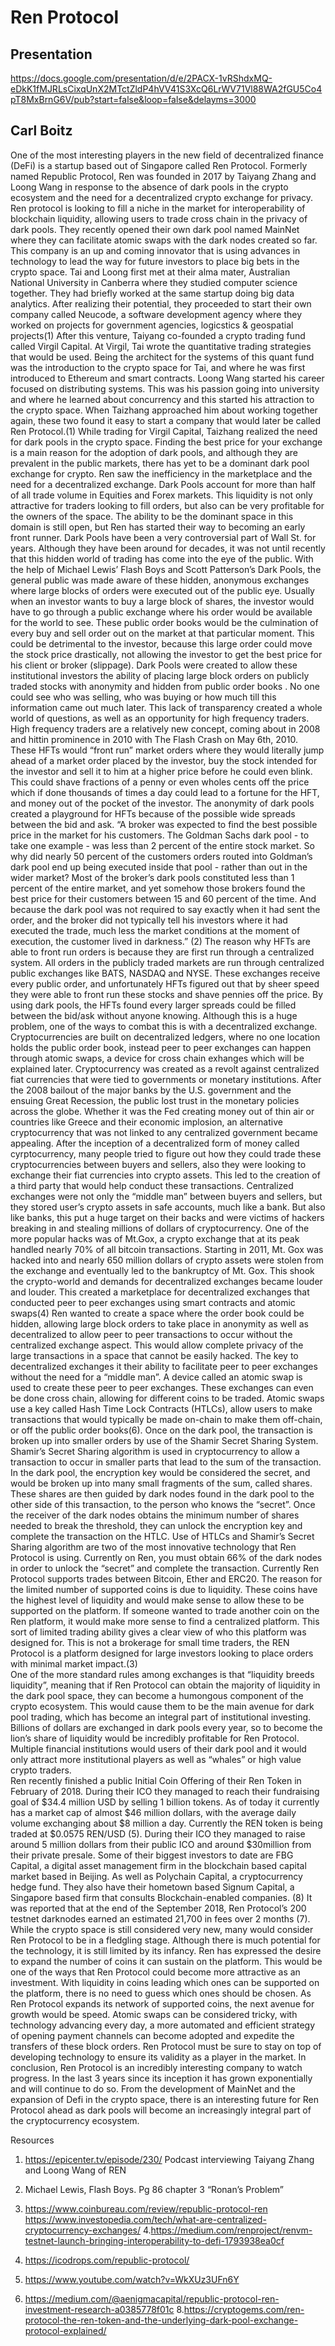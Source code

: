 
# Ren Protocol

## Presentation
https://docs.google.com/presentation/d/e/2PACX-1vRShdxMQ-eDkK1fMJRLsCixqUnX2MTctZldP4hVV41S3XcQ6LrWV71Vl88WA2fGU5Co4pT8MxBrnG6V/pub?start=false&loop=false&delayms=3000


##    Carl Boitz

One of the most interesting players in the new field of decentralized finance (DeFi) is a startup based out of Singapore called Ren Protocol. Formerly named Republic Protocol, Ren was founded in 2017 by Taiyang Zhang and Loong Wang in response to the absence of dark pools in the crypto ecosystem and the need for a decentralized crypto exchange for privacy. Ren protocol is looking to fill a niche in the market for interoperability of blockchain liquidity, allowing users to trade cross chain in the privacy of  dark pools. They recently opened their own dark pool named MainNet where they can facilitate atomic swaps with the dark nodes created so far. This company is an up and coming innovator that is using advances in technology to lead the way for future investors to place big bets  in the crypto space.
	Tai and Loong first met at their alma mater, Australian National University in Canberra where they studied computer science together. They had briefly worked at the same startup doing big data analytics. After realizing their potential, they proceeded to start their own company called Neucode, a software development agency where they worked on projects for government agencies, logicstics & geospatial projects(1)   After this venture, Taiyang co-founded a crypto trading fund called Virgil Capital. At Virgil, Tai wrote the quantitative trading strategies  that would be used. Being the architect for the systems of this quant fund was the introduction to the crypto space for Tai, and where he was first introduced  to Ethereum and smart contracts.
	Loong Wang started his career focused on distributing systems. This was his passion going into university and where he learned about concurrency and this started his attraction to the crypto space. When Taizhang approached him about working together again, these two found it easy to start a company that would later be called Ren Protocol.(1)
	While trading for Virgil Capital, Taizhang realized the need for dark pools in the crypto space. Finding the best price for your exchange is a main reason for the adoption of dark pools, and although they are prevalent in the public markets, there has yet to be a dominant dark pool exchange for crypto. Ren saw the inefficiency in the marketplace and the need for a decentralized exchange. Dark Pools account for more than half of all trade volume in Equities and Forex markets. This liquidity is not only attractive for traders looking to fill orders, but also can be very profitable for the owners of the space. The ability to be the dominant space in this domain is still open, but Ren has started their way to becoming an early front runner. 
Dark Pools have been a very controversial part of Wall St. for years. Although they have been around for decades, it was not until recently that this hidden world of trading has come into the eye of the public. With the help of Michael Lewis’ Flash Boys and Scott Patterson’s Dark Pools, the general public was made aware of these hidden, anonymous exchanges where large blocks of orders were executed out of the public eye. Usually when an investor wants to buy a large block of shares, the investor would have to go through a public exchange where his order would be available for the world to see. These public order books would be the culmination of every buy and sell order out on the market at that particular moment. This could be detrimental to the investor, because this large order could move the stock price drastically, not allowing the investor to get the best price for his client or broker (slippage). Dark Pools were created to allow these institutional investors the ability of placing large block orders on publicly traded stocks with anonymity and hidden from public order books . No one could see who was selling, who was buying  or how much till this information came out much later. This lack of transparency created a whole world of questions, as well as an opportunity for high frequency traders.
 High frequency traders are a relatively new concept, coming about in 2008 and hittin prominence in 2010 with The Flash Crash on May 6th, 2010. These HFTs would “front run” market orders where they would literally jump ahead of a market order placed by the investor, buy the stock intended for the investor and sell it to him at a higher price before he could even blink.  This could shave fractions of a penny or even wholes cents off the price which if done thousands of times a day could lead to a fortune for the HFT, and money out of the pocket of the investor. The anonymity of dark pools created a playground for HFTs because of the possible wide spreads between the bid and ask. 
“A broker was expected to find the best possible price in the market for his customers. The Goldman Sachs dark pool - to take one example - was less than 2 percent of the entire stock market. So why did nearly 50 percent of the customers orders routed into Goldman’s dark pool end up being executed inside that pool - rather than out in the wider market? Most of the broker’s dark pools constituted less than 1 percent of the entire market, and yet somehow those brokers found the best price for their customers between 15 and 60 percent of the time. And because the dark pool was not required to say exactly when it had sent the order, and the broker did not typically tell his investors where it had executed the trade, much less the market conditions at the moment of execution, the customer lived in darkness.” (2)
 The reason why HFTs are able to front run orders is because they are first run through a centralized system. All orders in the publicly traded markets are run through centralized public exchanges like BATS, NASDAQ and NYSE. These exchanges receive every public order, and unfortunately HFTs figured out that by sheer speed they were able to front run these stocks and shave pennies off the price. By using dark pools, the HFTs found every larger spreads could be filled between the bid/ask without anyone knowing. Although this is a huge problem, one of the ways to combat this is with a decentralized exchange. Cryptocurrencies are built on  decentralized ledgers, where no one location holds the public order book, instead peer to peer exchanges can happen through atomic swaps, a device for cross chain exhanges which will be explained later.
	Cryptocurrency was created as a revolt against centralized fiat currencies that were tied to governments or monetary institutions. After the 2008 bailout of the major banks by the U.S. government and the ensuing Great Recession, the public lost trust in the monetary policies across the globe. Whether it was the Fed creating money out of thin air or countries like Greece and their economic implosion, an alternative cryptocurrency that was not linked to any centralized government became appealing. After the inception of a decentralized form of money called cyrptocurrency, many people tried to figure out how they could trade these cryptocurrencies between buyers and sellers, also they were looking to exchange their fiat currencies into crypto assets. This led to the creation of  a third party that would help conduct these transactions. Centralized exchanges were not only the “middle man” between buyers and sellers, but they stored user’s crypto assets in safe accounts, much like a bank. But also like banks, this put a huge target on their backs and were victims of hackers breaking in and stealing millions of dollars of cryptocurrency. One of the more popular hacks was of Mt.Gox, a crypto exchange that at its peak handled nearly 70% of all bitcoin transactions. Starting in 2011, Mt. Gox was hacked into and nearly 650 million dollars of crypto assets were stolen from the exchange and eventually led to the bankruptcy of Mt. Gox. This shook the crypto-world and demands for decentralized exchanges became louder and louder. This created a marketplace for decentralized exchanges that conducted peer to peer exchanges using smart contracts and atomic swaps(4) Ren wanted to create a space where the order book could be hidden, allowing large block orders to take place in anonymity as well as decentralized to allow peer to peer transactions to occur without the centralized exchange aspect. This would allow complete privacy of the large transactions in a space that cannot be easily hacked.
	The key to decentralized exchanges it their ability to facilitate peer to peer exchanges without the need for a “middle man”. A device called an atomic swap is used to create these peer to peer exchanges. These exchanges can even be done cross chain, allowing for different coins to be traded. Atomic swaps use a key called Hash Time Lock Contracts (HTLCs), allow users to make transactions that would typically be made on-chain to make them off-chain, or off the public order books(6). Once on the dark pool, the transaction is broken up into smaller orders by use of the Shamir Secret Sharing System.
	Shamir’s Secret Sharing algorithm is used in cryptocurrency to allow a transaction to occur in smaller parts that lead to the sum of the transaction. In the dark pool, the encryption key  would be considered the secret, and would be broken up into many small fragments of the sum, called shares. These shares are then guided by dark nodes found in the dark pool to the other side of this transaction, to the person who knows the “secret”. Once the receiver of  the dark nodes obtains the minimum number of shares needed to break the threshold, they can unlock the encryption key and complete the transaction on the HTLC. Use of HTLCs and Shamir’s Secret Sharing algorithm are two of the most innovative technology that Ren Protocol is using. Currently on Ren, you must obtain 66% of the dark nodes in order to unlock the “secret” and complete the transaction.
Currently Ren Protocol supports trades between Bitcoin, Ether and ERC20. The reason for the limited number of supported coins is due to liquidity. These coins have the highest level of liquidity and would make sense to allow these to be supported on the platform. If someone wanted to trade another coin on the Ren platform, it would make more sense to find a centralized platform. This sort of limited trading ability gives a clear view of who this platform was designed for. This is not a brokerage for small time traders, the REN Protocol is a platform designed for large investors looking to place orders with minimal market impact.(3) 	
One of the more standard rules among exchanges is that “liquidity breeds liquidity”, meaning that if Ren Protocol can obtain the majority of liquidity in the dark pool space, they can become a humongous component of the crypto ecosystem. This would cause them to be the main avenue for dark pool trading, which has become an integral part of institutional investing. Billions of dollars are exchanged in dark pools every year, so to become the lion’s share of liquidity would be incredibly profitable for Ren Protocol. Multiple financial institutions would users of their dark pool and it would only attract more institutional players as well as “whales” or high value crypto traders.      
 Ren recently finished a public Initial Coin Offering of their Ren Token in February of 2018. During their ICO they managed to reach their fundraising goal of $34.4 million USD by selling 1 billion tokens. As of today it currently has a market cap of almost $46 million dollars, with the average daily volume exchanging about $8 million a day. Currently the REN token is being traded at $0.0575 REN/USD (5). During their ICO they managed to raise around 5 million dollars from their public ICO and around $30million from their private presale.	Some of their biggest investors to date are FBG Capital, a digital asset management firm in the blockchain based capital market based in Beijing. As well as Polychain Capital, a cryptocurrency hedge fund. They also have their hometown based Signum Capital, a Singapore based firm that consults Blockchain-enabled companies. (8)
It was reported that at the end of the September 2018, Ren Protocol’s 200 testnet darknodes earned an estimated 21,700 in fees over 2 months (7).
While the crypto space is still considered very new, many would consider Ren Protocol to be in a fledgling stage. Although there is much potential for the technology, it is still limited by its infancy. Ren has expressed the desire to expand the number of coins it can sustain on the platform. This would be one of the ways that Ren Protocol could become more attractive as an investment. With liquidity in coins leading which ones can be supported on the platform, there is no need to guess which ones should be chosen. As Ren Protocol expands its network of supported coins, the next avenue for growth would be speed. Atomic swaps can be considered tricky, with technology advancing every day, a more automated and efficient strategy of opening payment channels can become adopted and expedite the transfers of these block orders. Ren Protocol must be sure to stay on top of developing technology to ensure its validity as a player in the market. 
In conclusion, Ren Protocol is an incredibly interesting company to watch progress. In the last 3 years since its inception it has grown exponentially and will continue to do so. From the development of MainNet and the expansion of Defi in the crypto space, there is an interesting future for Ren Protocol ahead as dark pools will become an increasingly integral part of  the cryptocurrency ecosystem.

Resources

1. https://epicenter.tv/episode/230/ Podcast interviewing Taiyang Zhang and Loong Wang of REN
2. Michael Lewis, Flash Boys. Pg 86 chapter 3 “Ronan’s Problem”
3. https://www.coinbureau.com/review/republic-protocol-ren
https://www.investopedia.com/tech/what-are-centralized-cryptocurrency-exchanges/
4.https://medium.com/renproject/renvm-testnet-launch-bringing-interoperability-to-defi-1793938ea0cf
5. https://icodrops.com/republic-protocol/

6. https://www.youtube.com/watch?v=WkXUz3UFn6Y
7. https://medium.com/@aenigmacapital/republic-protocol-ren-investment-research-a0385778f01c
8.https://cryptogems.com/ren-protocol-the-ren-token-and-the-underlying-dark-pool-exchange-protocol-explained/
